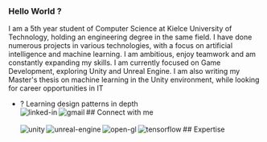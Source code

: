 ### Hello World ?
I am a 5th year student of Computer Science at Kielce University of Technology, holding an engineering degree in the same field. I have done numerous projects in various technologies, with a focus on artificial intelligence and machine learning. I am ambitious, enjoy teamwork and am constantly expanding my skills. I am currently focused on Game Development, exploring Unity and Unreal Engine. I am also writing my Master's thesis on machine learning in the Unity environment, while looking for career opportunities in IT
- ? Learning design patterns in depth
<br>## Connect with me[<img align="left" alt="linked-in" src="https://img.shields.io/badge/linkedin-%230077B5.svg?&style=for-the-badge&logo=linkedin&logoColor=white" />](https://www.linkedin.com/in/adrian-chmielowiec-inf/)[<img align="left" alt="gmail" src="https://img.shields.io/badge/Gmail-D14836?style=for-the-badge&logo=gmail&logoColor=white" />](mailto:a.chmielowiec.ing@gmail.com)<br>
<br>## Expertise
<img align="left" alt="unity" src="https://img.shields.io/badge/unity-%23000000.svg?style=for-the-badge&logo=unity&logoColor=white" /><img align="left" alt="unreal-engine" src="https://img.shields.io/badge/unrealengine-%23313131.svg?style=for-the-badge&logo=unrealengine&logoColor=white" /><img align="left" alt="open-gl" src="https://img.shields.io/badge/OpenGL-%23FFFFFF.svg?style=for-the-badge&logo=opengl" /><img align="left" alt="tensorflow" src="https://img.shields.io/badge/TensorFlow-%23FF6F00.svg?style=for-the-badge&logo=TensorFlow&logoColor=white" /><br>
<br>

<!--
**Hi-Im-Ghost/Hi-Im-Ghost** is a ✨ _special_ ✨ repository because its `README.md` (this file) appears on your GitHub profile.

Here are some ideas to get you started:

- 🔭 I’m currently working on ...
- 🌱 I’m currently learning ...
- 👯 I’m looking to collaborate on ...
- 🤔 I’m looking for help with ...
- 💬 Ask me about ...
- 📫 How to reach me: ...
- 😄 Pronouns: ...
- ⚡ Fun fact: ...
-->
